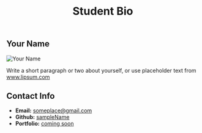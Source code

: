 # <!DOCTYPE html>
<html lang="en-us">
<head>
  <title>CSS Stylesheets with Relative Paths</title>
  <!-- This line is money! It points your HTML to the CSS file. -->
  <!-- Notice the "relative" pathway? It matches a file inside our current directory's "assets" folder. Open it to see our style rules. -->
  <link rel="stylesheet" type="text/css" href="assets/style.css">
  <link rel="stylesheet" href="resets.css">
</head>
<body>
  <header>
    <h1>Student Bio</h1>
  </header>
  <div class="container">
    <section id="main-bio">
      <h2>Your Name</h2>
      <img id="bio-image" src=" https://en.wikipedia.org/wiki/File:Stick_figure.png" alt="Your Name">
      <p>Write a short paragraph or two about yourself, or use placeholder text from <a href="http://www.lipsum.com/">www.lipsum.com</a></p>
    </section>
    <section id="contact-info">
      <h2>Contact Info</h2>
      <ul>
        <li><strong>Email:</strong> <a href="#">someplace@gmail.com</a></li>
        <li><strong>Github:</strong> <a href="#">sampleName</a></li>
        <li><strong>Portfolio:</strong> <a href="#">coming soon</a></li>
      </ul>
    </section>
  </div>
</body>
</html>
